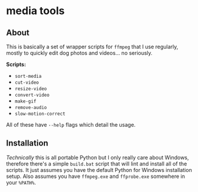 # media tools

## About

This is basically a set of wrapper scripts for `ffmpeg` that I use regularly, mostly to quickly edit dog photos and videos... no seriously.

__Scripts:__

* `sort-media`
* `cut-video`
* `resize-video`
* `convert-video`
* `make-gif`
* `remove-audio`
* `slow-motion-correct`

All of these have `--help` flags which detail the usage.

## Installation

_Technically_ this is all portable Python but I only really care about Windows, therefore there's a simple `build.bat` script that will lint and install all of the scripts. It just assumes you have the default Python for Windows installation setup. Also assumes you have `ffmpeg.exe` and `ffprobe.exe` somewhere in your `%PATH%`.
